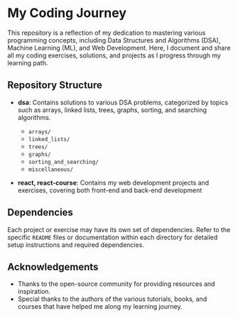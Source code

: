 # My Coding Journey

This repository is a reflection of my dedication to mastering various programming concepts, including Data Structures and Algorithms (DSA), Machine Learning (ML), and Web Development. Here, I document and share all my coding exercises, solutions, and projects as I progress through my learning path.

## Repository Structure

- **dsa**: Contains solutions to various DSA problems, categorized by topics such as arrays, linked lists, trees, graphs, sorting, and searching algorithms.
  - `arrays/`
  - `linked_lists/`
  - `trees/`
  - `graphs/`
  - `sorting_and_searching/`
  - `miscellaneous/`

  
- **react, react-course**: Contains my web development projects and exercises, covering both front-end and back-end development

## Dependencies

Each project or exercise may have its own set of dependencies. Refer to the specific `README` files or documentation within each directory for detailed setup instructions and required dependencies.

## Acknowledgements

- Thanks to the open-source community for providing resources and inspiration.
- Special thanks to the authors of the various tutorials, books, and courses that have helped me along my learning journey.
